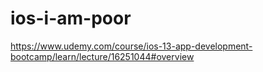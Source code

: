 # ios-i-am-poor
https://www.udemy.com/course/ios-13-app-development-bootcamp/learn/lecture/16251044#overview
